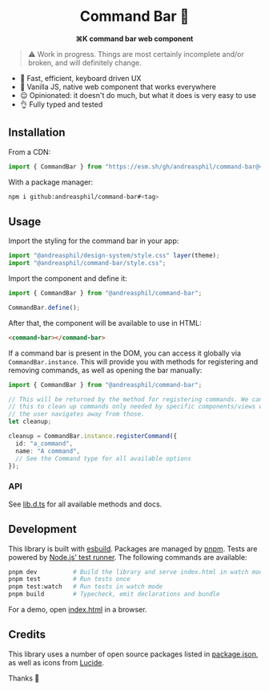 <h1 align="center">
  Command Bar 🐝
</h1>

<p align="center">
  <strong>⌘K command bar web component</strong>
</p>

> ⚠️ Work in progress. Things are most certainly incomplete and/or broken, and will definitely change.

- 🚀 Fast, efficient, keyboard driven UX
- 🍦 Vanilla JS, native web component that works everywhere
- 😌 Opinionated: it doesn't do much, but what it does is very easy to use
- 👌 Fully typed and tested

## Installation

From a CDN:

```ts
import { CommandBar } from "https://esm.sh/gh/andreasphil/command-bar@<tag>";
```

With a package manager:

```sh
npm i github:andreasphil/command-bar#<tag>
```

## Usage

Import the styling for the command bar in your app:

```ts
import "@andreasphil/design-system/style.css" layer(theme);
import "@andreasphil/command-bar/style.css";
```

Import the component and define it:

```ts
import { CommandBar } from "@andreasphil/command-bar";

CommandBar.define();
```

After that, the component will be available to use in HTML:

```html
<command-bar></command-bar>
```

If a command bar is present in the DOM, you can access it globally via `CommandBar.instance`. This will provide you with methods for registering and removing commands, as well as opening the bar manually:

```ts
import { CommandBar } from "@andreasphil/command-bar";

// This will be returned by the method for registering commands. We can use
// this to clean up commands only needed by specific components/views when
// the user navigates away from those.
let cleanup;

cleanup = CommandBar.instance.registerCommand({
  id: "a_command",
  name: "A command",
  // See the Command type for all available options
});
```

### API

See [lib.d.ts](./dist/lib.d.ts) for all available methods and docs.

## Development

This library is built with [esbuild](https://esbuild.github.io). Packages are managed by [pnpm](https://pnpm.io). Tests are powered by [Node.js' test runner](https://nodejs.org/en/learn/test-runner/introduction). The following commands are available:

```sh
pnpm dev          # Build the library and serve index.html in watch mode
pnpm test         # Run tests once
pnpm test:watch   # Run tests in watch mode
pnpm build        # Typecheck, emit declarations and bundle
```

For a demo, open [index.html](./index.html) in a browser.

## Credits

This library uses a number of open source packages listed in [package.json](./package.json), as well as icons from [Lucide](https://lucide.dev).

Thanks 🙏

